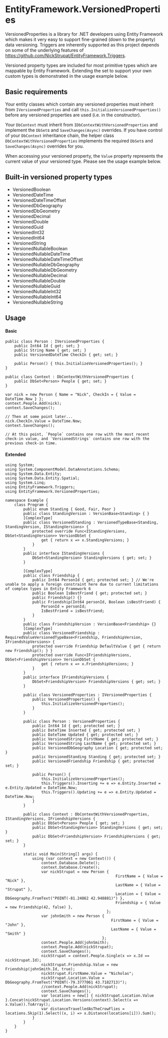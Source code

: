 EntityFramework.VersionedProperties
==================================

VersionedProperties is a library for .NET developers using Entity Framework which makes it very easy to support fine-grained (down to the property) data versioning. Triggers are inherently supported as this project depends on some of the underlying features of https://github.com/NickStrupat/EntityFramework.Triggers.

Versioned property types are included for most primitive types which are mappable by Entity Framework. Extending the set to support your own custom types is demonstrated in the usage example below.

## Basic requirements

Your entity classes which contain any versioned properties must inherit from `IVersionedProperties` and call `this.InitializeVersionedProperties()` before any versioned properties are used (i.e. in the constructor).

Your `DbContext` must inherit from `IDbContextWithVersionedProperties` and implement the `DbSet`s and `SaveChanges(Async)` overrides. If you have control of your `DbContext` inheritance chain, the helper class `DbContextWithVersionedProperties` implements the required `DbSet`s and `SaveChanges(Async)` overrides for you.

When accessing your versioned property, the `Value` property represents the current value of your versioned type. Please see the usage example below.

## Built-in versioned property types

- VersionedBoolean
- VersionedDateTime
- VersionedDateTimeOffset
- VersionedDbGeography
- VersionedDbGeometry
- VersionedDecimal
- VersionedDouble
- VersionedGuid
- VersionedInt32
- VersionedInt64
- VersionedString
- VersionedNullableBoolean
- VersionedNullableDateTime
- VersionedNullableDateTimeOffset
- VersionedNullableDbGeography
- VersionedNullableDbGeometry
- VersionedNullableDecimal
- VersionedNullableDouble
- VersionedNullableGuid
- VersionedNullableInt32
- VersionedNullableInt64
- VersionedNullableString

## Usage

#### Basic

	public class Person : IVersionedProperties {
		public Int64 Id { get; set; }
		public String Name { get; set; }
		public VersionedDateTime CheckIn { get; set; }
		
		public Person() { this.InitializeVersionedProperties(); }
	}
	
	public class Context : DbContextWithVersionedProperties {
		public DbSet<Person> People { get; set; }
	}
	
	var nick = new Person { Name = "Nick", CheckIn = { Value = DateTime.Now } };
	context.People.Add(nick);
	context.SaveChanges();
	
	// Then at some point later...
	nick.CheckIn.Value = DateTime.Now;
	context.SaveChanges();
	
	// At this point, `People` contains one row with the most recent check-in value, and `VersionedStrings` contains one row with the previous check-in time.

#### Extended
	
	using System;
	using System.ComponentModel.DataAnnotations.Schema;
	using System.Data.Entity;
	using System.Data.Entity.Spatial;
	using System.Linq;
	using EntityFramework.Triggers;
	using EntityFramework.VersionedProperties;
	
	namespace Example {
		class Program {
			public enum Standing { Good, Fair, Poor }
			public class StandingVersion : VersionBase<Standing> { }
			[ComplexType]
			public class VersionedStanding : VersionedTypeBase<Standing, StandingVersion, IStandingVersions> {
				protected override Func<IStandingVersions, DbSet<StandingVersion>> VersionDbSet {
					get { return x => x.StandingVersions; }
				}
			}
			public interface IStandingVersions {
				DbSet<StandingVersion> StandingVersions { get; set; }
			}
	
			[ComplexType]
			public class Friendship {
				public Int64 PersonId { get; protected set; } // We're unable to apply a foreign constraint here due to current limitations of complex types in Entity Framework 6
				public Boolean IsBestFriend { get; protected set; }
				public Friendship() {}
				public Friendship(Int64 personId, Boolean isBestFriend) {
					PersonId = personId;
					IsBestFriend = isBestFriend;
				}
			}
			public class FriendshipVersion : VersionBase<Friendship> {}
			[ComplexType]
			public class VersionedFriendship : RequiredValueVersionedTypeBase<Friendship, FriendshipVersion, IFriendshipVersions> {
				protected override Friendship DefaultValue { get { return new Friendship(); } }
				protected override Func<IFriendshipVersions, DbSet<FriendshipVersion>> VersionDbSet {
					get { return x => x.FriendshipVersions; }
				}
			}
			public interface IFriendshipVersions {
				DbSet<FriendshipVersion> FriendshipVersions { get; set; }
			}
	
			public class VersionedProperties : IVersionedProperties {
				public VersionedProperties() {
					this.InitializeVersionedProperties();
				}
			}
	
			public class Person : VersionedProperties {
				public Int64 Id { get; protected set; }
				public DateTime Inserted { get; protected set; }
				public DateTime Updated { get; protected set; }
				public VersionedString FirstName { get; protected set; }
				public VersionedString LastName { get; protected set; }
				public VersionedDbGeography Location { get; protected set; }
				public VersionedStanding Standing { get; protected set; }
				public VersionedFriendship Friendship { get; protected set; }
	
				public Person() {
					this.InitializeVersionedProperties();
					this.Triggers().Inserting += e => e.Entity.Inserted = e.Entity.Updated = DateTime.Now;
					this.Triggers().Updating += e => e.Entity.Updated = DateTime.Now;
				}
			}
	
			public class Context : DbContextWithVersionedProperties, IStandingVersions, IFriendshipVersions {
				public DbSet<Person> People { get; set; }
				public DbSet<StandingVersion> StandingVersions { get; set; }
				public DbSet<FriendshipVersion> FriendshipVersions { get; set; }
			}
	
			static void Main(String[] args) {
				using (var context = new Context()) {
					context.Database.Delete();
					context.Database.Create();
					var nickStrupat = new Person {
						                             FirstName = { Value = "Nick" },
													 LastName = { Value = "Strupat" },
													 Location = { Value = DbGeography.FromText("POINT(-81.24862 42.948881)") },
													 Friendship = { Value = new Friendship(42, false) },
					                             };
					var johnSmith = new Person {
						                           FirstName = { Value = "John" },
						                           LastName = { Value = "Smith" }
					                           };
					context.People.Add(johnSmith);
					context.People.Add(nickStrupat);
					context.SaveChanges();
					nickStrupat = context.People.Single(x => x.Id == nickStrupat.Id);
					nickStrupat.Friendship.Value = new Friendship(johnSmith.Id, true);
					nickStrupat.FirstName.Value = "Nicholas";
					nickStrupat.Location.Value = DbGeography.FromText("POINT(-79.3777061 43.7182713)");
					//context.People.Add(nickStrupat);
					context.SaveChanges();
					var locations = new[] { nickStrupat.Location.Value }.Concat(nickStrupat.Location.Versions(context).Select(x => x.Value)).ToArray();
					var distanceTravelledAsTheCrowFlies = locations.Skip(1).Select((x, i) => x.Distance(locations[i])).Sum();
				}
			}
		}
	}